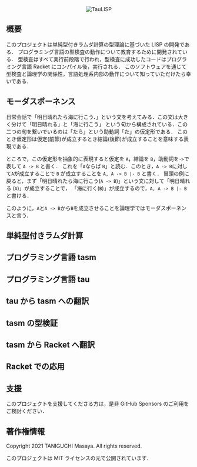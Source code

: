<div align="center">
  <img alt="TauLISP" src="https://typography.deno.dev/render?text=TauLISP&family=Monoton&weight=400&size=40&color=%23008040">
</div>

## 概要

このプロジェクトは単純型付きラムダ計算の型理論に基づいた LISP の開発である．
プログラミング言語の型検査の動作について教育するために開発されている．
型検査はすべて実行前段階で行われ，型検査に成功したコードはプログラミング言語 Racket にコンパイル後，実行される．
このソフトウェアを通じて型検査と論理学の関係性，言語処理系内部の動作について知っていただけたら幸いである．

## モーダスポーネンス

日常会話で「明日晴れたら海に行こう．」という文を考えてみる．この文は大きく分けて「明日晴れる」と「海に行こう」
という句から構成されている．この二つの句を繋いでいるのは「たら」という助動詞「た」の仮定形である．
このとき仮定形は仮定(前節)が成立するとき結論(後節)が成立することを意味する表現である．

ところで，この仮定形を抽象的に表現すると仮定を `A`，結論を `B`，助動詞を`->`で表して `A -> B` と書く．
これを「`A`ならば `B`」と読む．このとき，`A -> B`に対して`A`が成立することで `B` が成立することを `A, A -> B |- B` と書く．
冒頭の例に戻ると，まず「明日晴れたら海に行こう(`A -> B`)」という文に対して「明日晴れる (`A`)」が成立することで，
「海に行く(`B`)」が成立するので，`A, A -> B |- B`と書ける．

このように，`A`と`A -> B`から`B`を成立させることを論理学ではモーダスポーネンスと言う．

## 単純型付きラムダ計算

## プログラミング言語 tasm

## プログラミング言語 tau

## tau から tasm への翻訳

## tasm の型検証

## tasm から Racket へ翻訳

## Racket での応用

## 支援

このプロジェクトを支援してくださる方は，是非 GitHub Sponsors のご利用をご検討ください．

## 著作権情報

Copyright 2021 TANIGUCHI Masaya. All rights reserved.

このプロジェクトは MIT ライセンスの元で公開されています．
